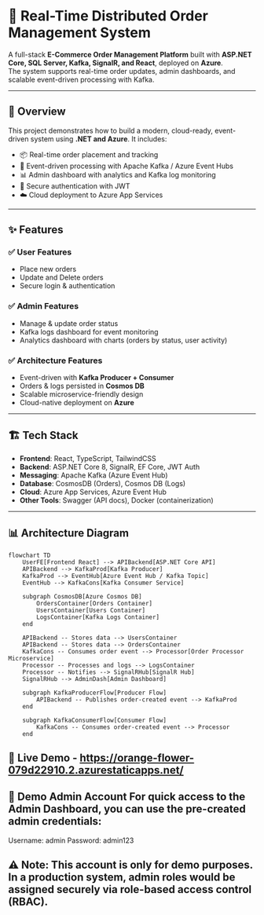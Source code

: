 # 🛒 Real-Time Distributed Order Management System

A full-stack **E-Commerce Order Management Platform** built with **ASP.NET Core, SQL Server, Kafka, SignalR, and React**, deployed on **Azure**.  
The system supports real-time order updates, admin dashboards, and scalable event-driven processing with Kafka.

---

## 🚀 Overview

This project demonstrates how to build a modern, cloud-ready, event-driven system using **.NET and Azure**. It includes:

- 📦 Real-time order placement and tracking  
- 🔄 Event-driven processing with Apache Kafka / Azure Event Hubs  
- 📊 Admin dashboard with analytics and Kafka log monitoring  
- 🔐 Secure authentication with JWT  
- ☁️ Cloud deployment to Azure App Services  

---

## ✨ Features

### ✅ User Features
- Place new orders  
- Update and Delete orders  
- Secure login & authentication  

### ✅ Admin Features
- Manage & update order status  
- Kafka logs dashboard for event monitoring  
- Analytics dashboard with charts (orders by status, user activity)  

### ✅ Architecture Features
- Event-driven with **Kafka Producer + Consumer**  
- Orders & logs persisted in **Cosmos DB**  
- Scalable microservice-friendly design  
- Cloud-native deployment on **Azure**  

---

## 🏗️ Tech Stack

- **Frontend**: React, TypeScript, TailwindCSS  
- **Backend**: ASP.NET Core 8, SignalR, EF Core, JWT Auth  
- **Messaging**: Apache Kafka (Azure Event Hub)  
- **Database**: CosmosDB (Orders), Cosmos DB (Logs)  
- **Cloud**: Azure App Services, Azure Event Hub  
- **Other Tools**: Swagger (API docs), Docker (containerization)  

---

## 📊 Architecture Diagram

```mermaid
flowchart TD
    UserFE[Frontend React] --> APIBackend[ASP.NET Core API]
    APIBackend --> KafkaProd[Kafka Producer]
    KafkaProd --> EventHub[Azure Event Hub / Kafka Topic]
    EventHub --> KafkaCons[Kafka Consumer Service]

    subgraph CosmosDB[Azure Cosmos DB]
        OrdersContainer[Orders Container]
        UsersContainer[Users Container]
        LogsContainer[Kafka Logs Container]
    end

    APIBackend -- Stores data --> UsersContainer
    APIBackend -- Stores data --> OrdersContainer
    KafkaCons -- Consumes order event --> Processor[Order Processor Microservice]
    Processor -- Processes and logs --> LogsContainer
    Processor -- Notifies --> SignalRHub[SignalR Hub]
    SignalRHub --> AdminDash[Admin Dashboard]

    subgraph KafkaProducerFlow[Producer Flow]
        APIBackend -- Publishes order-created event --> KafkaProd
    end

    subgraph KafkaConsumerFlow[Consumer Flow]
        KafkaCons -- Consumes order-created event --> Processor
    end
```

## 🔗 Live Demo - https://orange-flower-079d22910.2.azurestaticapps.net/

## 🔑 Demo Admin Account For quick access to the Admin Dashboard, you can use the pre-created admin credentials:
Username: admin Password: admin123 

## ⚠️ Note: This account is only for demo purposes. In a production system, admin roles would be assigned securely via role-based access control (RBAC).
